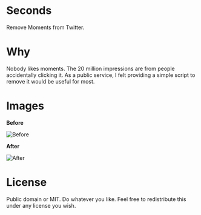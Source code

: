 # Seconds
Remove Moments from Twitter.

# Why

Nobody likes moments. The 20 million impressions are from people accidentally clicking it. As a public service, I felt providing a simple script to remove it would be useful for most.

# Images

**Before**

![Before](http://i.imgur.com/dLpSI2R.png)

**After**

![After](http://i.imgur.com/N4A3lko.png)

# License 

Public domain or MIT. Do whatever you like. Feel free to redistribute this under any license you wish.
